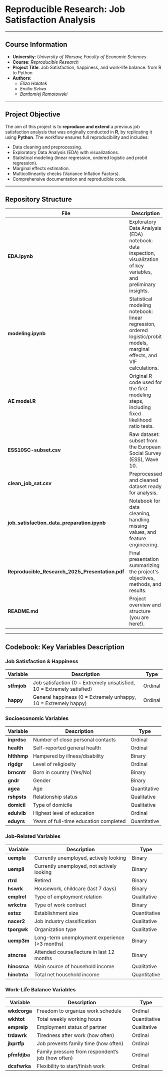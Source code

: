# Reproducible Research: Job Satisfaction Analysis

---

## Course Information
- **University**: *University of Warsaw, Faculty of Economic Sciences*
- **Course**: *Reproducible Research*
- **Project Title**: Job Satisfaction, happiness, and work-life balance: from R to Python
- **Authors**:
  - *Eliza Hałatek*
  - *Emilia Selwa*
  - *Bartłomiej Ramotowski*

---

## Project Objective

The aim of this project is to **reproduce and extend** a previous job satisfaction analysis that was originally conducted in **R**, by replicating it using **Python**. The workflow ensures full reproducibility and includes:
- Data cleaning and preprocessing.
- Exploratory Data Analysis (EDA) with visualizations.
- Statistical modeling (linear regression, ordered logistic and probit regression).
- Marginal effects estimation.
- Multicollinearity checks (Variance Inflation Factors).
- Comprehensive documentation and reproducible code.

---

## Repository Structure

| File | Description |
| --- | --- |
| **EDA.ipynb** | Exploratory Data Analysis (EDA) notebook: data inspection, visualization of key variables, and preliminary insights. |
| **modeling.ipynb** | Statistical modeling notebook: linear regression, ordered logistic/probit models, marginal effects, and VIF calculations. |
| **AE model.R** | Original R code used for the first modeling steps, including fixed likelihood ratio tests. |
| **ESS10SC-subset.csv** | Raw dataset: subset from the European Social Survey (ESS), Wave 10. |
| **clean_job_sat.csv** | Preprocessed and cleaned dataset ready for analysis. |
| **job_satisfaction_data_preparation.ipynb** | Notebook for data cleaning, handling missing values, and feature engineering. |
| **Reproducible_Research_2025_Presentation.pdf** | Final presentation summarizing the project's objectives, methods, and results. |
| **README.md** | Project overview and structure (you are here!). |

---

## Codebook: Key Variables Description

### Job Satisfaction & Happiness
| Variable | Description | Type |
| --- | --- | --- |
| **stfmjob** | Job satisfaction (0 = Extremely unsatisfied, 10 = Extremely satisfied) | Ordinal |
| **happy** | General happiness (0 = Extremely unhappy, 10 = Extremely happy) | Ordinal |

### Socioeconomic Variables
| Variable | Description | Type |
| --- | --- | --- |
| **inprdsc** | Number of close personal contacts | Ordinal |
| **health** | Self-reported general health | Ordinal |
| **hlthhmp** | Hampered by illness/disability | Binary |
| **rlgdgr** | Level of religiosity | Ordinal |
| **brncntr** | Born in country (Yes/No) | Binary |
| **gndr** | Gender | Binary |
| **agea** | Age | Quantitative |
| **rshpsts** | Relationship status | Qualitative |
| **domicil** | Type of domicile | Qualitative |
| **edulvlb** | Highest level of education | Ordinal |
| **eduyrs** | Years of full-time education completed | Quantitative |

### Job-Related Variables
| Variable | Description | Type |
| --- | --- | --- |
| **uempla** | Currently unemployed, actively looking | Binary |
| **uempli** | Currently unemployed, not actively looking | Binary |
| **rtrd** | Retired | Binary |
| **hswrk** | Housework, childcare (last 7 days) | Binary |
| **emplrel** | Type of employment relation | Qualitative |
| **wrkctra** | Type of work contract | Binary |
| **estsz** | Establishment size | Quantitative |
| **nacer2** | Job industry classification | Qualitative |
| **tporgwk** | Organization type | Qualitative |
| **uemp3m** | Long-term unemployment experience (>3 months) | Binary |
| **atncrse** | Attended course/lecture in last 12 months | Binary |
| **hincsrca** | Main source of household income | Qualitative |
| **hinctnta** | Total net household income | Quantitative |

### Work-Life Balance Variables
| Variable | Description | Type |
| --- | --- | --- |
| **wkdcorga** | Freedom to organize work schedule | Ordinal |
| **wkhtot** | Total weekly working hours | Quantitative |
| **emprelp** | Employment status of partner | Qualitative |
| **trdawrk** | Tiredness after work (how often) | Ordinal |
| **jbprtfp** | Job prevents family time (how often) | Ordinal |
| **pfmfdjba** | Family pressure from respondent’s job (how often) | Ordinal |
| **dcsfwrka** | Flexibility to start/finish work | Ordinal |
